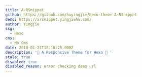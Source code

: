 ```yaml
---
title: A-RSnippet
github: https://github.com/huyingjie/hexo-theme-A-RSnippet
demo: https://arsnippet.yingjiehu.com/
author: Yingjie
ssg:
  - Hexo
cms:
  - No Cms
date: 2018-01-21T18:18:25.000Z
description: '🦀 A Responsive Theme for Hexo 🦀 '
stale: true
disabled: true
disabled_reason: error checking demo url
---
```

